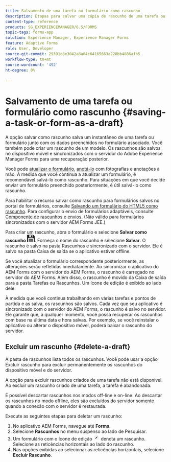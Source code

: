 ```yaml
---
title: Salvamento de uma tarefa ou formulário como rascunho
description: Etapas para salvar uma cópia de rascunho de uma tarefa ou um formulário no aplicativo AEM Forms
content-type: reference
products: SG_EXPERIENCEMANAGER/6.5/FORMS
topic-tags: forms-app
solution: Experience Manager, Experience Manager Forms
feature: Adaptive Forms
role: User, Developer
source-git-commit: 29391c8e3042a8a04c64165663a228bb4886afb5
workflow-type: tm+mt
source-wordcount: '492'
ht-degree: 0%

---
```


# Salvamento de uma tarefa ou formulário como rascunho {#saving-a-task-or-form-as-a-draft}

A opção salvar como rascunho salva um instantâneo de uma tarefa ou formulário junto com os dados preenchidos no formulário associado. Você também pode criar um rascunho de um modelo. Os rascunhos são salvos no dispositivo móvel e sincronizados com o servidor do Adobe Experience Manager Forms para uma recuperação posterior.

Você pode [atualizar o formulário](/help/forms/using/working-with-form.md), [anotá-lo](/help/forms/using/add-attachments.md) com fotografias e anotações à mão. À medida que você continua a atualizar um formulário, é recomendável salvá-lo como rascunho. Para situações em que você decide enviar um formulário preenchido posteriormente, é útil salvá-lo como rascunho.

Para habilitar o recurso salvar como rascunho para formulários salvos no portal de formulários, consulte [Salvando um formulário do HTML5 como rascunho](/help/forms/using/saving-html5-form-draft.md).
Para configurar o envio de formulários adaptáveis, consulte [Componente de rascunhos e envios](/help/forms/using/draft-submission-component.md). (Não válido para formulários sincronizados com o servidor AEM Forms JEE.)

Para criar um rascunho, abra o formulário e selecione **Salvar como rascunho** ![salvar como rascunho](assets/save-as-draft.png). Forneça o nome do rascunho e selecione **Salvar**. O rascunho é salvo na pasta Rascunhos e sincronizado com o servidor. Ele é salvo na pasta Caixa de saída se o aplicativo estiver offline.

Se você atualizar o formulário correspondente posteriormente, as alterações serão refletidas imediatamente. Ao sincronizar o aplicativo do AEM Forms com o servidor do AEM Forms, o rascunho é carregado no servidor do AEM Forms. Além disso, o rascunho é movido da Caixa de saída para a pasta Tarefas ou Rascunhos. Um ícone de edição é exibido ao lado dele.

À medida que você continua trabalhando em várias tarefas e pontos de partida e as salva, os rascunhos são salvos. Cada vez que seu aplicativo é sincronizado com o servidor do AEM Forms, o rascunho é salvo no servidor. Ele garante que, a qualquer momento, você possa recuperar os rascunhos com base na última data e hora salvas. Por exemplo, se você reinstalar o aplicativo ou alterar o dispositivo móvel, poderá baixar o rascunho do servidor.

## Excluir um rascunho {#delete-a-draft}

A pasta de rascunhos lista todos os rascunhos. Você pode usar a opção Excluir rascunho para excluir permanentemente os rascunhos do dispositivo móvel e do servidor.

A opção para excluir rascunhos criados de uma tarefa não está disponível. Ao excluir um rascunho criado de uma tarefa, a tarefa é abandonada.

É possível descartar rascunhos nos modos off-line e on-line. Ao descartar os rascunhos no modo offline, eles são excluídos do servidor somente quando a conexão com o servidor é restaurada.

Execute as seguintes etapas para deletar um rascunho:

1. No aplicativo AEM Forms, navegue até **Forms.**
1. Selecione **Rascunhos** no menu suspenso ao lado de Pesquisar.
1. Um formulário com o ícone de edição ![edit-draft-app](assets/edit-draft-app.png) denota um rascunho. Selecione as reticências horizontais ao lado do rascunho.
1. Nas opções exibidas ao selecionar as reticências horizontais, selecione **Excluir Rascunho**.
